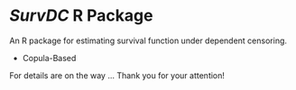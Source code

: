 # *SurvDC* R Package
An R package for estimating survival function under dependent censoring.
- Copula-Based


For details are on the way ... Thank you for your attention!

